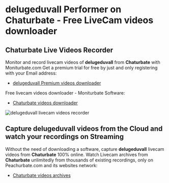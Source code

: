 # delugeduvall Performer on Chaturbate - Free LiveCam videos downloader

## Chaturbate Live Videos Recorder

Monitor and record livecam videos of **delugeduvall** from **Chaturbate** with Moniturbate.com
Get a premium trial for free by just and only registering with your Email address:
* [delugeduvall Premium videos downloader](https://moniturbate.com/request-demo-licence-key.html)

Free livecam videos downloader - Moniturbate Software:
* [Chaturbate videos downloader](https://moniturbate.com/moniturbate-download-software.html)

![delugeduvall livecam videos recorder](https://peachurnet.com/templates/moniturbate-software.png)


## Capture delugeduvall videos from the Cloud and watch your recordings on Streaming

Without the need of downloading a software, capture **delugeduvall** livecam videos from **Chaturbate** 100% online.
Watch Livecam archives from **Chaturbate** unlimitedly from thousands of existing recordings, only on Peachurbate.com and its websites network:
* [Chaturbate videos archives](https://peachurnet.com/)
